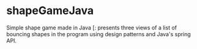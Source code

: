 # shapeGameJava
Simple shape game made in Java [: presents three views of a list of bouncing shapes in the program using design patterns and Java's spring API.
